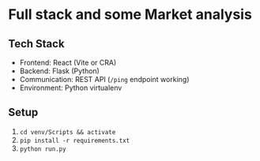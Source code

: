 # Full stack and some Market analysis

## Tech Stack
- Frontend: React (Vite or CRA)
- Backend: Flask (Python)
- Communication: REST API (`/ping` endpoint working)
- Environment: Python virtualenv

## Setup
1. `cd venv/Scripts && activate`
2. `pip install -r requirements.txt`
3. `python run.py`
